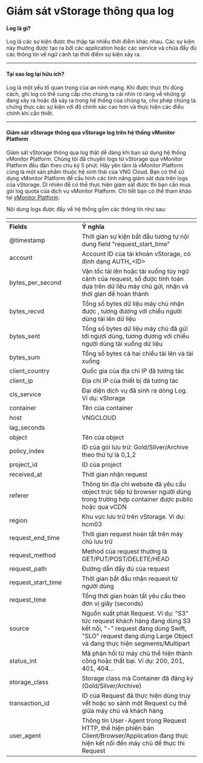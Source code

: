 # Giám sát vStorage thông qua log

#### Log là gì? <a href="#giamsatvstoragethongqualog-loglagi" id="giamsatvstoragethongqualog-loglagi"></a>

Log là các sự kiện được thu thập tại nhiều thời điểm khác nhau. Các sự kiện này thường được tạo ra bởi các application hoặc các service và chứa đầy đủ các thông tin về ngữ cảnh tại thời điểm sự kiện xảy ra.

***

#### Tại sao log lại hữu ích? <a href="#giamsatvstoragethongqualog-taisaologlaihuuich" id="giamsatvstoragethongqualog-taisaologlaihuuich"></a>

Log là một yếu tố quan trọng của an ninh mạng. Khi được thực thi đúng cách, ghi log có thể cung cấp cho chúng ta cái nhìn rõ ràng về những gì đang xảy ra hoặc đã xảy ra trong hệ thống của chúng ta, cho phép chúng ta chứng thực các sự kiện với độ chính xác cao hơn và thực hiện các điều chỉnh khi cần thiết.

***

#### Giám sát vStorage thông qua vStorage log trên hệ thống vMonitor Platform <a href="#giamsatvstoragethongqualog-giamsatvstoragethongquavstoragelogtrenhethongvmonitorplatform" id="giamsatvstoragethongqualog-giamsatvstoragethongquavstoragelogtrenhethongvmonitorplatform"></a>

Giám sát vStorage thông qua log thật dễ dàng khi bạn sử dụng hệ thống vMonitor Platform. Chúng tôi đã chuyển logs từ vStorage qua vMonitor Platform đều đặn theo chu kỳ 5 phút. Hãy yên tâm là vMonitor Platform cũng là một sản phẩm thuộc hệ sinh thái của VNG Cloud. Bạn có thể sử dụng vMonitor Platform để cấu hình các tính năng giám sát dựa trên logs của vStorage. Dĩ nhiên để có thể thực hiện giám sát được thì bạn cần mua gói log quota của dịch vụ vMonitor Platform. Chi tiết bạn có thể tham khảo tại [vMonitor Platform](../../../../vmonitor/).&#x20;

Nội dung logs được đẩy về hệ thống gồm các thông tin như sau:

<table data-header-hidden><thead><tr><th width="176"></th><th></th></tr></thead><tbody><tr><td><strong>Fields</strong></td><td><strong>Ý nghĩa</strong></td></tr><tr><td>@timestamp</td><td>Thời gian sự kiện bắt đầu tương tự nội dung field "request_start_time"</td></tr><tr><td>account</td><td>Account ID của tài khoản vStorage, có định dạng AUTH_&#x3C;ID></td></tr><tr><td>bytes_per_second</td><td>Vận tốc tải lên hoặc tải xuống tùy ngữ cảnh của request, số được tính toán dựa trên dữ liệu máy chủ gửi, nhận và thời gian để hoàn thành</td></tr><tr><td>bytes_recvd</td><td>Tổng số bytes dữ liệu máy chủ nhận được , tương đương với chiều người dùng tải lên dữ liệu </td></tr><tr><td>bytes_sent</td><td>Tổng số bytes dữ liệu máy chủ đã gửi tới ngươi dùng, tương đương với chiều người dùng tải xuống dữ liệu</td></tr><tr><td>bytes_sum</td><td>Tổng số bytes cả hai chiều tải lên và tải xuống</td></tr><tr><td>client_country</td><td>Quốc gia của địa chỉ IP đã tương tác</td></tr><tr><td>client_ip</td><td>Địa chỉ IP của thiết bị đã tương tác </td></tr><tr><td>cls_service</td><td>Đại diện dịch vụ đã sinh ra dòng Log. Ví dụ: vStorage</td></tr><tr><td>container</td><td>Tên của container </td></tr><tr><td>host</td><td>VNGCLOUD</td></tr><tr><td>lag_seconds</td><td><br></td></tr><tr><td>object</td><td>Tên của object</td></tr><tr><td>policy_index</td><td>ID của gói lưu trữ: Gold/Silver/Archive theo thứ tự là 0,1,2</td></tr><tr><td>project_id</td><td>ID của project</td></tr><tr><td>received_at</td><td>Thời gian nhận request</td></tr><tr><td>referer</td><td>Thông tin địa chỉ website đã yêu cầu object trực tiếp từ browser người dùng trong trường hợp container được public hoặc qua vCDN </td></tr><tr><td>region</td><td>Khu vực lưu trữ trên vStorage. Ví dụ: hcm03 </td></tr><tr><td>request_end_time</td><td>Thời gian request hoàn tất trên máy chủ lưu trữ</td></tr><tr><td>request_method</td><td>Method của request thường là GET/PUT/POST/DELETE/HEAD </td></tr><tr><td>request_path</td><td>Đường dẫn đầy đủ của request </td></tr><tr><td>request_start_time</td><td>Thời gian bắt đầu nhận request từ người dùng </td></tr><tr><td>request_time</td><td>Tổng thời gian hoàn tất yêu cầu theo đơn vị giây (seconds)</td></tr><tr><td>source</td><td>Nguồn xuất phát Request. Ví dụ: "S3" tức request khách hàng đang dùng S3 kết nối, "-" request đang dùng Swift, "SLO" request đang dùng Large Object và đang thực hiện segments/Multipart </td></tr><tr><td>status_int</td><td>Mã phản hồi từ máy chủ thể hiện thành công hoặc thất bại. Ví dụ: 200, 201, 401, 404...</td></tr><tr><td>storage_class</td><td>Storage class mà Container đã đăng ký (Gold/Silver/Archive)</td></tr><tr><td>transaction_id</td><td>ID của Request đã thực hiện dùng truy vết hoặc so sánh một Request cụ thể giữa máy chủ và khách hàng </td></tr><tr><td>user_agent</td><td>Thông tin User-Agent trong Request HTTP, thể hiện phiên bản Client/Browser/Application đang thực hiện kết nối đến máy chủ để thực thi Request </td></tr></tbody></table>
